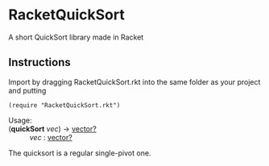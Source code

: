 # RacketQuickSort
A short QuickSort library made in Racket

## Instructions
Import by dragging RacketQuickSort.rkt into the same folder as your project and putting
```racket
(require "RacketQuickSort.rkt")
```

Usage:  
(**quickSort** *vec*) → [vector?](https://docs.racket-lang.org/reference/vectors.html)  
   *vec* : [vector?](https://docs.racket-lang.org/reference/vectors.html)

The quicksort is a regular single-pivot one.  
